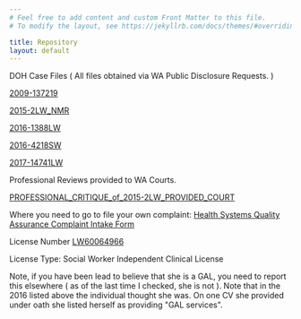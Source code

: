 ```yaml
---
# Feel free to add content and custom Front Matter to this file.
# To modify the layout, see https://jekyllrb.com/docs/themes/#overriding-theme-defaults

title: Repository
layout: default
---
```

DOH Case Files ( All files obtained via WA Public Disclosure Requests. )

  [2009-137219](https://kcpeorg.github.io/WA/JenniferKeilin/DOH/cases/2009-137219.pdf)

  [2015-2LW_NMR](https://kcpeorg.github.io/WA/JenniferKeilin/DOH/cases/2015-2LW_NMR.pdf)

  [2016-1388LW](https://kcpeorg.github.io/WA/JenniferKeilin/DOH/cases/2016-1388LW.pdf)

  [2016-4218SW](https://kcpeorg.github.io/WA/JenniferKeilin/DOH/cases/2016-4218SW.pdf)

  [2017-14741LW](https://kcpeorg.github.io/WA/JenniferKeilin/DOH/cases/2017-14741LW.pdf)

Professional Reviews provided to WA Courts.

  [PROFESSIONAL_CRITIQUE_of_2015-2LW_PROVIDED_COURT](https://kcpeorg.github.io/WA/JenniferKeilin/DOH/cases/PROFESSIONAL_CRITIQUE_of_2015-2LW_PROVIDED_COURT.pdf)


Where you need to go to file your own complaint:
[Health Systems Quality Assurance Complaint Intake Form](https://fortress.wa.gov/doh/opinio/s?s=ComplaintFormHPF)

License Number [LW60064966](https://data.wa.gov/Health/Find-a-Health-Provider-Credential/k356-mc56)

License Type: Social Worker Independent Clinical License

Note, if you have been lead to believe that she is a GAL, you need to report this elsewhere ( as of the last time I checked, she is not ).  Note that in the 2016 listed above the individual thought she was. On one CV she provided under oath she listed herself as providing "GAL services". 
